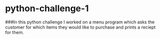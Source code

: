 # python-challenge-1

###In this python challenge I worked on a menu program which asks the customer for which items they would like to purchase and prints a reciept for them.
